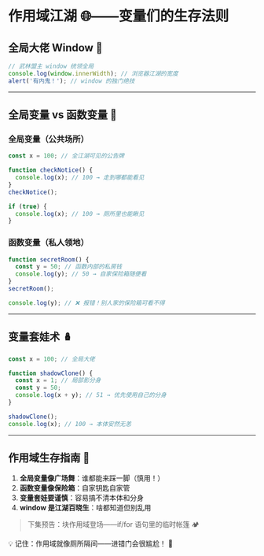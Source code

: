 # 作用域江湖 🌐——变量们的生存法则

## 全局大佬 Window 👑

```javascript
// 武林盟主 window 统领全局
console.log(window.innerWidth); // 浏览器江湖的宽度
alert('有内鬼！'); // window 的独门绝技
```

---

## 全局变量 vs 函数变量 🥊

### 全局变量（公共场所）
```javascript
const x = 100; // 全江湖可见的公告牌

function checkNotice() {
  console.log(x); // 100 → 走到哪都能看见
}
checkNotice();

if (true) {
  console.log(x); // 100 → 厕所里也能瞅见
}
```

### 函数变量（私人领地）
```javascript
function secretRoom() {
  const y = 50; // 函数内部的私房钱
  console.log(y); // 50 → 自家保险箱随便看
}
secretRoom();

console.log(y); // ❌ 报错！别人家的保险箱可看不得
```

---

## 变量套娃术 🪆

```javascript
const x = 100; // 全局大佬

function shadowClone() {
  const x = 1; // 局部影分身
  const y = 50;
  console.log(x + y); // 51 → 优先使用自己的分身
}

shadowClone();
console.log(x); // 100 → 本体安然无恙
```

---

## 作用域生存指南 🧭

1. **全局变量像广场舞**：谁都能来踩一脚（慎用！）
2. **函数变量像保险箱**：自家钥匙自家管
3. **变量套娃要谨慎**：容易搞不清本体和分身
4. **window 是江湖百晓生**：啥都知道但别乱用

> 下集预告：块作用域登场——if/for 语句里的临时帐篷 🏕️

💡 记住：作用域就像厕所隔间——进错门会很尴尬！ 🚽
